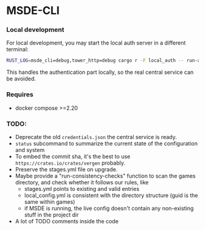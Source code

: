 # MSDE-CLI

### Local development

For local development, you may start the local auth server in a different terminal:

```sh
RUST_LOG=msde_cli=debug,tower_http=debug cargo r -F local_auth -- run-auth-server
```
This handles the authentication part locally, so the real central service can be avoided.


### Requires
  - docker compose >=2.20

### TODO:
  - Deprecate the old `credentials.json` the central service is ready.
  - `status` subcommand to summarize the current state of the configuration and system
  - To embed the commit sha, it's the best to use `https://crates.io/crates/vergen` probably.
  - Preserve the stages.yml file on upgrade.
  - Maybe provide a "run-consistency-checks" function to scan the games directory, and check whether it follows our rules, like
    - stages.yml points to existing and valid entries
    - local_config.yml is consistent with the directory structure (guid is the same within games)
    - if MSDE is running, the live config doesn't contain any non-existing stuff in the project dir
  - A lot of TODO comments inside the code
